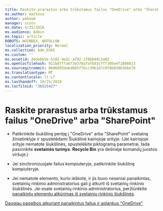 ```yaml
---
title: Raskite prarastus arba trūkstamus failus "OneDrive" arba "SharePoint"
ms.author: matteva
author: pebaum
manager: scotv
ms.date: 4/25/2018
ms.audience: Admin
ms.topic: article
ROBOTS: NOINDEX, NOFOLLOW
localization_priority: Normal
ms.collection: Adm_O365
ms.custom: ''
ms.assetid: d4de6b5e-5102-4e2c-af92-1f8b049c3a02
ms.openlocfilehash: 911b8fffa673e578a7afb83cfff305e4f1806013
ms.sourcegitcommit: 0b06093dabd685f76cc39b1d7c0f8b03883b6e79
ms.translationtype: MT
ms.contentlocale: lt-LT
ms.lasthandoff: 10/25/2019
ms.locfileid: "36525427"
---
```

# <a name="find-lost-or-missing-files-in-onedrive-or-sharepoint"></a>Raskite prarastus arba trūkstamus failus "OneDrive" arba "SharePoint"

- Patikrinkite šiukšlinę perėję į "OneDrive" arba "SharePoint" svetainę žiniatinklyje ir spustelėdami Šiukšlinė kairiojoje srityje. (Jei kairiojoje srityje nematote šiukšlinės, spustelėkite piktogramą parametrai, tada pasirinkite **svetainės turinys**. **Recycle Bin** yra dešinėje komandų juostos viršuje.) 
    
- Jei sinchronizuojate failus kompiuteryje, patikrinkite šiukšlinę kompiuteryje. 
    
- Jei nematote elemento, kurio ieškote, ir jis buvo neseniai panaikintas, svetainių rinkinio administratorius gali jį atkurti iš svetainių rinkinio šiukšlinės. Jei esate svetainių rinkinio administratorius, peržiūrėkite [panaikintų elementų atkūrimas iš svetainių rinkinio šiukšlinės](https://go.microsoft.com/fwlink/?linkid=866439).
    
[Daugiau pagalbos atkuriant panaikintus failus ir aplankus "OneDrive"](https://go.microsoft.com/fwlink/?linkid=872872)
  

